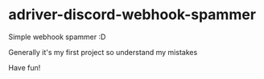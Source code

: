 # adriver-discord-webhook-spammer
Simple webhook spammer :D

Generally it's my first project so understand my mistakes

Have fun!
